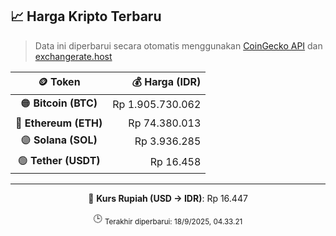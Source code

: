 

<!-- HARGA_KRIPTO -->
## 📈 Harga Kripto Terbaru

> Data ini diperbarui secara otomatis menggunakan [CoinGecko API](https://www.coingecko.com/) dan [exchangerate.host](https://exchangerate.host/)

<div align="center">

| 🪙 Token | 💰 Harga (IDR) |
|:------:|---------------:|
| 🟠 **Bitcoin (BTC)**   | Rp 1.905.730.062 |
| 🔵 **Ethereum (ETH)**  | Rp 74.380.013 |
| 🟣 **Solana (SOL)**    | Rp 3.936.285 |
| 🟢 **Tether (USDT)**   | Rp 16.458 |

---

💱 **Kurs Rupiah (USD → IDR)**: Rp 16.447

🕒 <sub>Terakhir diperbarui: 18/9/2025, 04.33.21</sub>

</div>
<!-- /HARGA_KRIPTO -->